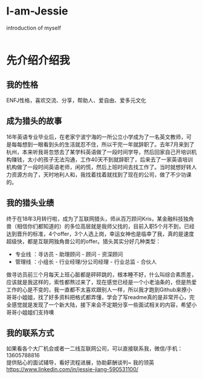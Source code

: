 # I-am-Jessie
introduction of myself 
<br><br>
# 先介绍介绍我 

## 我的性格

ENFJ性格，喜欢交流、分享，帮助人、爱自由、爱多元文化

## 成为猎头的故事 

16年英语专业毕业后，在老家宁波宁海的一所公立小学成为了一名英文教师，可是每每想到一眼看到头的生活就忍不住，所以干完一年就辞职了。去年7月来到了杭州，本来听我哥忽悠去了某学科英语做了一段时间学导，然后回家自己开培训机构赚钱，太小的孩子无法沟通，工作40天不到就辞职了，后来去了一家英语培训机构做了一段时间英语老师，闲的慌，然后上班时间去找工作了。当时就想好转人力资源方向了，天时地利人和，我找着找着就找到了现在的公司，做了不少功课的。

## 我的猎头业绩

终于在18年3月转行啦，成为了互联网猎头，师从百万顾问Kris，某金融科技独角兽（相信你们都知道的）的多位高层就是我师父找的，目前入职5个月不到，已经达到晋升的标准，4个offer，3个人选上岗，幸运女神也是临幸了我，真的是速度超级快，都是互联网独角兽公司的offer。猎头其实分好几种类型：

- 专业线 ：寻访员 - 助理顾问 - 顾问 - 资深顾问 
- 管理线 ：小组长 - 行业经理/分公司经理 - 行业总监 - 合伙人

做寻访员前三个月每天上班心脏都是砰砰跳的，根本睡不好，什么叫综合素质差，应该就是我这样的，索性都熬过来了，现在感觉已经是一个小老油条的，但是热爱工作的心是不变的，我一直都不太喜欢跟别人一样，所以我才跑到Github来撩小哥哥小姐姐，找了好多资料把格式都弄懂，学会了写readme真的是非常开心，完全感觉就是发现了一个新大陆，接下来会不定期分享一些面试相关的内容，希望小哥哥小姐姐们支持噢 

## 我的联系方式
如果看各个大厂机会或者一二线互联网公司，可以直接联系我，微信/手机：13605788816 <br>
提供贴心的面试辅导，看好流程进展，协助薪酬谈判~ 
我的领英 https://www.linkedin.com/in/jessie-jiang-590531100/
